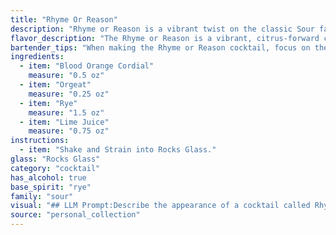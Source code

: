 ```yaml
---
title: "Rhyme Or Reason"
description: "Rhyme or Reason is a vibrant twist on the classic Sour family, drawing inspiration from the tropical flavors of the South Pacific. The use of blood orange cordial, orgeat, and rye whiskey creates a complex and refreshing profile reminiscent of tiki cocktails, with a modern touch. "
flavor_description: "The Rhyme or Reason is a vibrant, citrus-forward cocktail.  The blood orange cordial's sweetness is balanced by the tartness of lime juice and the spicy kick of rye.  Orgeat adds a subtle almond note, creating a complex interplay of flavors.  It's a refreshing, slightly tart drink with a satisfyingly long finish. "
bartender_tips: "When making the Rhyme or Reason cocktail, focus on the balance.  Ensure the Blood Orange Cordial sweetness complements the rye's spice, while the Orgeat adds a subtle almond note.  Use fresh lime juice for that bright acidity.  Shake hard with ice to chill and dilute the mix, then strain into a chilled coupe.  Garnish with a blood orange wheel for a beautiful presentation. "
ingredients:
  - item: "Blood Orange Cordial"
    measure: "0.5 oz"
  - item: "Orgeat"
    measure: "0.25 oz"
  - item: "Rye"
    measure: "1.5 oz"
  - item: "Lime Juice"
    measure: "0.75 oz"
instructions:
  - item: "Shake and Strain into Rocks Glass."
glass: "Rocks Glass"
category: "cocktail"
has_alcohol: true
base_spirit: "rye"
family: "sour"
visual: "## LLM Prompt:Describe the appearance of a cocktail called Rhyme or Reason using the following ingredients: Blood Orange Cordial, Orgeat, Rye Whiskey, and Lime Juice.  Consider these details:* **Color:** What shades and hues are present? Is it a single color, or are there layers or gradients? * **Clarity:** Is the drink clear, cloudy, or layered? * **Texture:** Are there any visible elements, such as fruit pulp or ice shards?  * **Garnish:** If any, what kind of garnish is used, and how does it affect the visual appeal? **Example:**Imagine a vibrant cocktail with a deep, ruby red core, fading towards the rim with a lighter orange hue. The drink is slightly cloudy, with tiny flecks of citrus pulp suspended in the liquid. A delicate lime wheel rests on the rim, adding a touch of bright green to the composition. "
source: "personal_collection"
---
```


